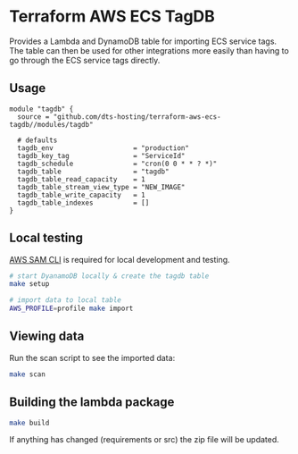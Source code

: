 # Terraform AWS ECS TagDB

Provides a Lambda and DynamoDB table for importing ECS service tags. The
table can then be used for other integrations more easily than having to
go through the ECS service tags directly.

## Usage

```hcl
module "tagdb" {
  source = "github.com/dts-hosting/terraform-aws-ecs-tagdb//modules/tagdb"

  # defaults
  tagdb_env                    = "production"
  tagdb_key_tag                = "ServiceId"
  tagdb_schedule               = "cron(0 0 * * ? *)"
  tagdb_table                  = "tagdb"
  tagdb_table_read_capacity    = 1
  tagdb_table_stream_view_type = "NEW_IMAGE"
  tagdb_table_write_capacity   = 1
  tagdb_table_indexes          = []
}
```

## Local testing

[AWS SAM CLI](https://docs.aws.amazon.com/serverless-application-model/latest/developerguide/install-sam-cli.html) is required for local development and testing.

```bash
# start DyanamoDB locally & create the tagdb table
make setup

# import data to local table
AWS_PROFILE=profile make import
```

## Viewing data

Run the scan script to see the imported data:

```bash
make scan
```

## Building the lambda package

```bash
make build
```

If anything has changed (requirements or src) the zip file will be updated.
